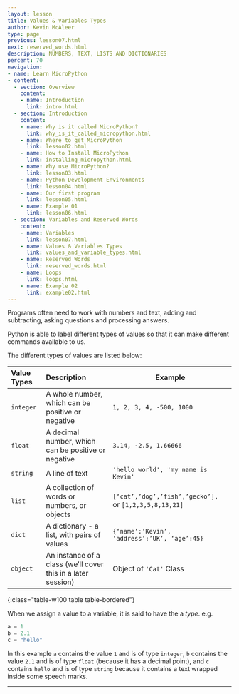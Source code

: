 ```yaml
---
layout: lesson
title: Values & Variables Types
author: Kevin McAleer
type: page
previous: lesson07.html
next: reserved_words.html
description: NUMBERS, TEXT, LISTS AND DICTIONARIES
percent: 70
navigation:
- name: Learn MicroPython
- content:
  - section: Overview
    content:
    - name: Introduction
      link: intro.html
  - section: Introduction
    content:
    - name: Why is it called MicroPython?
      link: why_is_it_called_micropython.html
    - name: Where to get MicroPython
      link: lesson02.html
    - name: How to Install MicroPython
      link: installing_micropython.html
    - name: Why use MicroPython?
      link: lesson03.html
    - name: Python Development Environments
      link: lesson04.html
    - name: Our first program
      link: lesson05.html
    - name: Example 01
      link: lesson06.html
  - section: Variables and Reserved Words
    content:
    - name: Variables
      link: lesson07.html
    - name: Values & Variables Types
      link: values_and_variable_types.html
    - name: Reserved Words
      link: reserved_words.html
    - name: Loops
      link: loops.html
    - name: Example 02
      link: example02.html
---
```



Programs often need to work with numbers and text, adding and subtracting, asking questions and processing answers.

Python is able to label different types of values so that it can make different commands available to us.

The different types of values are listed below:

| Value Types | Description                                                  | Example                                            |
|:------------|:-------------------------------------------------------------|----------------------------------------------------|
| `integer`   | A whole number, which can be positive or negative            | `1, 2, 3, 4, -500, 1000`                            |
| `float`     | A decimal number, which can be positive or negative          | `3.14, -2.5, 1.66666 `                               |
| `string`    | A line of text                                               | `'hello world', 'my name is Kevin'  `                |
| `list`      | A collection of words or numbers, or objects                 | `[‘cat’,’dog’,’fish’,’gecko’], `or `[1,2,3,5,8,13,21]` |
| `dict`      | A dictionary - a list, with pairs of values                  | `{‘name’:’Kevin’, ‘address’:’UK’, ‘age’:45} `        |
| `object`    | An instance of a class (we’ll cover this in a later session) | Object of `'Cat'` Class                              |
{:class="table-w100 table table-bordered"}

When we assign a value to a variable, it is said to have the a *type*.
e.g.

```python
a = 1
b = 2.1
c = "hello"
```

In this example `a` contains the value `1` and is of type `integer`, `b` contains the value `2.1` and is of type `float` (because it has a decimal point), and `c` contains `hello` and is of type `string` because it contains a text wrapped inside some speech marks.

---